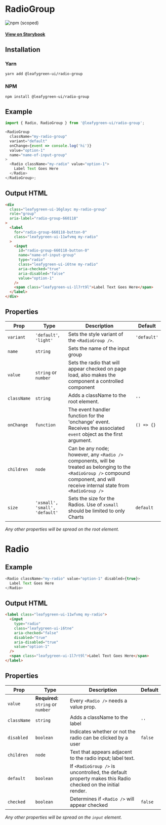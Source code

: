 # RadioGroup

![npm (scoped)](https://img.shields.io/npm/v/@leafygreen-ui/radio-group.svg)

#### [View on Storybook](https://mongodb.github.io/leafygreen-ui/?path=/story/radiogroup--uncontrolled)

## Installation

### Yarn

```shell
yarn add @leafygreen-ui/radio-group
```

### NPM

```shell
npm install @leafygreen-ui/radio-group
```

## Example

```js
import { Radio, RadioGroup } from '@leafygreen-ui/radio-group';

<RadioGroup
  className="my-radio-group"
  variant="default"
  onChange={event => console.log('hi')}
  value="option-1"
  name="name-of-input-group"
>
  <Radio className="my-radio" value="option-1">
    Label Text Goes Here
  </Radio>
</RadioGroup>;
```

## Output HTML

```html
<div
  class="leafygreen-ui-16glayc my-radio-group"
  role="group"
  aria-label="radio-group-660118"
>
  <label
    for="radio-group-660118-button-0"
    class="leafygreen-ui-11wfvmq my-radio"
  >
    <input
      id="radio-group-660118-button-0"
      name="name-of-input-group"
      type="radio"
      class="leafygreen-ui-i6tne my-radio"
      aria-checked="true"
      aria-disabled="false"
      value="option-1"
    />
    <span class="leafygreen-ui-1l7rt9l">Label Text Goes Here</span>
  </label>
</div>
```

## Properties

| Prop        | Type                           | Description                                                                                                                                                                          | Default     |
| ----------- | ------------------------------ | ------------------------------------------------------------------------------------------------------------------------------------------------------------------------------------ | ----------- |
| `variant`   | `'default'`, `'light'`         | Sets the style variant of the `<RadioGroup />`.                                                                                                                                      | `'default'` |
| `name`      | `string`                       | Sets the name of the input group                                                                                                                                                     |             |
| `value`     | `string` or `number`           | Sets the radio that will appear checked on page load, also makes the component a controlled component                                                                                |             |
| `className` | `string`                       | Adds a className to the root element.                                                                                                                                                | `''`        |
| `onChange`  | `function`                     | The event handler function for the 'onchange' event. Receives the associated `event` object as the first argument.                                                                   | `() => {}`  |
| `children`  | `node`                         | Can be any node; however, any `<Radio />` components, will be treated as belonging to the `<RadioGroup />` compound component, and will receive internal state from `<RadioGroup />` |             |
| `size`      | `'xsmall', 'small', 'default'` | Sets the size for the Radios. Use of `xsmall` should be limited to only Charts                                                                                                       | `default`   |

_Any other properties will be spread on the root element._

# Radio

## Example

```js
<Radio className="my-radio" value="option-1" disabled={true}>
  Label Text Goes Here
</Radio>
```

## Output HTML

```html
<label class="leafygreen-ui-11wfvmq my-radio">
  <input
    type="radio"
    class="leafygreen-ui-i6tne"
    aria-checked="false"
    disabled="true"
    aria-disabled="true"
    value="option-1"
  />
  <span class="leafygreen-ui-1l7rt9l">Label Text Goes Here</span>
</label>
```

## Properties

| Prop        | Type                               | Description                                                                                               | Default |
| ----------- | ---------------------------------- | --------------------------------------------------------------------------------------------------------- | ------- |
| `value`     | **Required:** `string` or `number` | Every `<Radio />` needs a value prop.                                                                     |         |
| `className` | `string`                           | Adds a className to the label                                                                             | `''`    |
| `disabled`  | `boolean`                          | Indicates whether or not the radio can be clicked by a user                                               | `false` |
| `children`  | `node`                             | Text that appears adjacent to the radio input; label text.                                                |         |
| `default`   | `boolean`                          | If `<RadioGroup />` is uncontrolled, the default property makes this Radio checked on the initial render. |         |
| `checked`   | `boolean`                          | Determines if `<Radio />` will appear checked                                                             | `false` |

_Any other properties will be spread on the `input` element._
